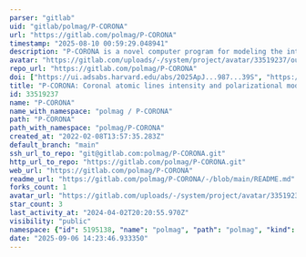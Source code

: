 ```yaml
---
parser: "gitlab"
uid: "gitlab/polmag/P-CORONA"
url: "https://gitlab.com/polmag/P-CORONA"
timestamp: "2025-08-10 00:59:29.048941"
description: "P-CORONA is a novel computer program for modeling the intensity and polarization of coronal atomic lines in any given three dimensional (3D) model of the solar corona."
avatar: "https://gitlab.com/uploads/-/system/project/avatar/33519237/out.png"
repo_url: "https://gitlab.com/polmag/P-CORONA"
doi: ["https://ui.adsabs.harvard.edu/abs/2025ApJ...987...39S", "https://ui.adsabs.harvard.edu/abs/2025ascl.soft07024S/abstract"]
title: "P-CORONA: Coronal atomic lines intensity and polarizational modeler"
id: 33519237
name: "P-CORONA"
name_with_namespace: "polmag / P-CORONA"
path: "P-CORONA"
path_with_namespace: "polmag/P-CORONA"
created_at: "2022-02-08T13:57:35.283Z"
default_branch: "main"
ssh_url_to_repo: "git@gitlab.com:polmag/P-CORONA.git"
http_url_to_repo: "https://gitlab.com/polmag/P-CORONA.git"
web_url: "https://gitlab.com/polmag/P-CORONA"
readme_url: "https://gitlab.com/polmag/P-CORONA/-/blob/main/README.md"
forks_count: 1
avatar_url: "https://gitlab.com/uploads/-/system/project/avatar/33519237/out.png"
star_count: 3
last_activity_at: "2024-04-02T20:20:55.970Z"
visibility: "public"
namespace: {"id": 5195138, "name": "polmag", "path": "polmag", "kind": "group", "full_path": "polmag", "parent_id": null, "avatar_url": "/uploads/-/system/group/avatar/5195138/POLMAG_COMPACTO_COLOR_NEGRO.png", "web_url": "https://gitlab.com/groups/polmag"}
date: "2025-09-06 14:23:46.933350"
---
```

